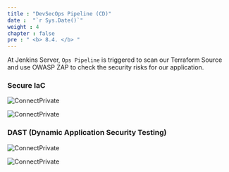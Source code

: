 ```yaml
---
title : "DevSecOps Pipeline (CD)"
date :  "`r Sys.Date()`" 
weight : 4
chapter : false
pre : " <b> 8.4. </b> "
---
```


At Jenkins Server, `Ops Pipeline` is triggered to scan our Terraform Source and use OWASP ZAP to check the security risks for our application. 

### Secure IaC

![ConnectPrivate](/images/8-cicd-test/8.4-cd-sec/terraform_0.png)

![ConnectPrivate](/images/8-cicd-test/8.4-cd-sec/terraform_1.png)

### DAST (Dynamic Application Security Testing)

![ConnectPrivate](/images/8-cicd-test/8.4-cd-sec/OWASP_1.png)

![ConnectPrivate](/images/8-cicd-test/8.4-cd-sec/OWASP_2.png)
